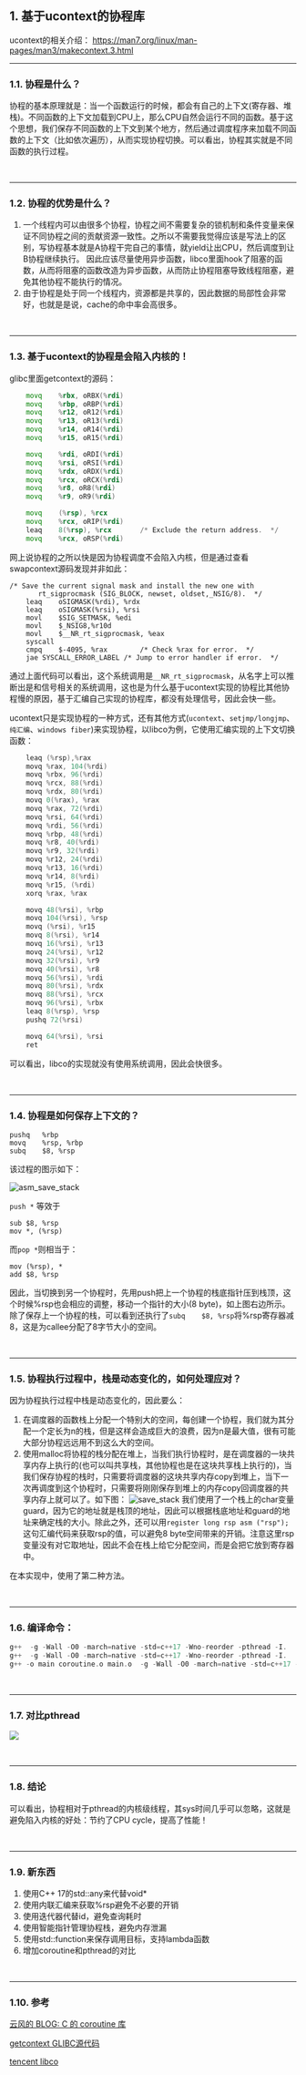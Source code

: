 ## 1. 基于ucontext的协程库


ucontext的相关介绍：
https://man7.org/linux/man-pages/man3/makecontext.3.html

---

### 1.1. 协程是什么？

协程的基本原理就是：当一个函数运行的时候，都会有自己的上下文(寄存器、堆栈)。不同函数的上下文加载到CPU上，那么CPU自然会运行不同的函数。基于这个思想，我们保存不同函数的上下文到某个地方，然后通过调度程序来加载不同函数的上下文（比如依次遍历），从而实现协程切换。可以看出，协程其实就是不同函数的执行过程。

<br>
 
---
### 1.2. 协程的优势是什么？

1. 一个线程内可以由很多个协程，协程之间不需要复杂的锁机制和条件变量来保证不同协程之间的贡献资源一致性。之所以不需要我觉得应该是写法上的区别，写协程基本就是A协程干完自己的事情，就yield让出CPU，然后调度到让B协程继续执行。 因此应该尽量使用异步函数，libco里面hook了阻塞的函数，从而将阻塞的函数改造为异步函数，从而防止协程阻塞导致线程阻塞，避免其他协程不能执行的情况。
2. 由于协程是处于同一个线程内，资源都是共享的，因此数据的局部性会非常好，也就是是说，cache的命中率会高很多。

<br>
 
---

### 1.3. 基于ucontext的协程是会陷入内核的！

glibc里面getcontext的源码：

```asm
    movq	%rbx, oRBX(%rdi)
	movq	%rbp, oRBP(%rdi)
	movq	%r12, oR12(%rdi)
	movq	%r13, oR13(%rdi)
	movq	%r14, oR14(%rdi)
	movq	%r15, oR15(%rdi)

	movq	%rdi, oRDI(%rdi)
	movq	%rsi, oRSI(%rdi)
	movq	%rdx, oRDX(%rdi)
	movq	%rcx, oRCX(%rdi)
	movq	%r8, oR8(%rdi)
	movq	%r9, oR9(%rdi)

	movq	(%rsp), %rcx
	movq	%rcx, oRIP(%rdi)
	leaq	8(%rsp), %rcx		/* Exclude the return address.  */
	movq	%rcx, oRSP(%rdi)
```

网上说协程的之所以快是因为协程调度不会陷入内核，但是通过查看swapcontext源码发现并非如此：
```
/* Save the current signal mask and install the new one with
	   rt_sigprocmask (SIG_BLOCK, newset, oldset,_NSIG/8).  */
	leaq	oSIGMASK(%rdi), %rdx
	leaq	oSIGMASK(%rsi), %rsi
	movl	$SIG_SETMASK, %edi
	movl	$_NSIG8,%r10d
	movl	$__NR_rt_sigprocmask, %eax
	syscall
	cmpq	$-4095, %rax		/* Check %rax for error.  */
	jae	SYSCALL_ERROR_LABEL	/* Jump to error handler if error.  */
```
通过上面代码可以看出，这个系统调用是`__NR_rt_sigprocmask`，从名字上可以推断出是和信号相关的系统调用，这也是为什么基于ucontext实现的协程比其他协程慢的原因，基于汇编自己实现的协程库，都没有处理信号，因此会快一些。


ucontext只是实现协程的一种方式，还有其他方式(`ucontext`、`setjmp/longjmp`、`纯汇编`、`windows fiber`)来实现协程，以libco为例，它使用汇编实现的上下文切换函数：
```c++
    leaq (%rsp),%rax
    movq %rax, 104(%rdi)
    movq %rbx, 96(%rdi)
    movq %rcx, 88(%rdi)
    movq %rdx, 80(%rdi)
    movq 0(%rax), %rax
    movq %rax, 72(%rdi) 
    movq %rsi, 64(%rdi)
    movq %rdi, 56(%rdi)
    movq %rbp, 48(%rdi)
    movq %r8, 40(%rdi)
    movq %r9, 32(%rdi)
    movq %r12, 24(%rdi)
    movq %r13, 16(%rdi)
    movq %r14, 8(%rdi)
    movq %r15, (%rdi)
    xorq %rax, %rax

    movq 48(%rsi), %rbp
    movq 104(%rsi), %rsp
    movq (%rsi), %r15
    movq 8(%rsi), %r14
    movq 16(%rsi), %r13
    movq 24(%rsi), %r12
    movq 32(%rsi), %r9
    movq 40(%rsi), %r8
    movq 56(%rsi), %rdi
    movq 80(%rsi), %rdx
    movq 88(%rsi), %rcx
    movq 96(%rsi), %rbx
    leaq 8(%rsp), %rsp
    pushq 72(%rsi)

    movq 64(%rsi), %rsi
	ret
```
可以看出，libco的实现就没有使用系统调用，因此会快很多。

<br>
 
---

### 1.4. 协程是如何保存上下文的？

```
pushq   %rbp
movq    %rsp, %rbp
subq    $8, %rsp
```
该过程的图示如下：

![asm_save_stack](./imgs/asm_save_stack.png)

`push *` 等效于
```
sub $8, %rsp
mov *, (%rsp)
```

而`pop *`则相当于：
```
mov (%rsp), *
add $8, %rsp
```

因此，当切换到另一个协程时，先用push把上一个协程的栈底指针压到栈顶，这个时候%rsp也会相应的调整，移动一个指针的大小(8 byte)，如上图右边所示。除了保存上一个协程的栈，可以看到还执行了`subq    $8, %rsp`将%rsp寄存器减8，这是为callee分配了8字节大小的空间。

<br>

---

### 1.5. 协程执行过程中，栈是动态变化的，如何处理应对？

因为协程执行过程中栈是动态变化的，因此要么：
1. 在调度器的函数栈上分配一个特别大的空间，每创建一个协程，我们就为其分配一个定长为n的栈，但是这样会造成巨大的浪费，因为n是最大值，很有可能大部分协程远远用不到这么大的空间。
2. 使用malloc将协程的栈分配在堆上，当我们执行协程时，是在调度器的一块共享内存上执行的(也可以叫共享栈，其他协程也是在这块共享栈上执行的)，当我们保存协程的栈时，只需要将调度器的这块共享内存copy到堆上，当下一次再调度到这个协程时，只需要将刚刚保存到堆上的内存copy回调度器的共享内存上就可以了。如下图：
![save_stack](./imgs/save_stack.png)
我们使用了一个栈上的char变量guard，因为它的地址就是栈顶的地址，因此可以根据栈底地址和guard的地址来确定栈的大小。除此之外，还可以用`register long rsp asm ("rsp");`这句汇编代码来获取rsp的值，可以避免8 byte空间带来的开销。注意这里rsp变量没有对它取地址，因此不会在栈上给它分配空间，而是会把它放到寄存器中。

在本实现中，使用了第二种方法。


<br>
 

---

### 1.6. 编译命令：
```c++
g++  -g -Wall -O0 -march=native -std=c++17 -Wno-reorder -pthread -I.   -c -o coroutine.o coroutine.cpp
g++  -g -Wall -O0 -march=native -std=c++17 -Wno-reorder -pthread -I.   -c -o main.o main.cpp
g++ -o main coroutine.o main.o  -g -Wall -O0 -march=native -std=c++17 -Wno-reorder -pthread -I.
```

<br>
 
---

### 1.7. 对比pthread
![](imgs/test_comp.png)


<br>
 

---

### 1.8. 结论
可以看出，协程相对于pthread的内核级线程，其sys时间几乎可以忽略，这就是避免陷入内核的好处：节约了CPU cycle，提高了性能！

<br>
 

---

### 1.9. 新东西
1. 使用C++ 17的std::any来代替void*
2. 使用内联汇编来获取%rsp避免不必要的开销
3. 使用迭代器代替id，避免查询耗时
4. 使用智能指针管理协程栈，避免内存泄漏
5. 使用std::function来保存调用目标，支持lambda函数
6. 增加coroutine和pthread的对比

<br>
 

---

### 1.10. 参考
[云风的 BLOG: C 的 coroutine 库](https://blog.codingnow.com/2012/07/c_coroutine.html)

[getcontext GLIBC源代码](https://github.com/bminor/glibc/blob/master/sysdeps/unix/sysv/linux/x86_64/getcontext.S)

[tencent libco](https://github.com/Tencent/libco)






